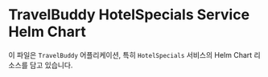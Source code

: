 # TravelBuddy HotelSpecials Service Helm Chart

이 파일은 ```TravelBuddy``` 어플리케이션, 특히 ```HotelSpecials``` 서비스의 Helm Chart 리소스를 담고 있습니다.
